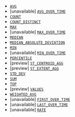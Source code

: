 * [`AVG`](../../functions-operators/aggregation-functions.md#esql-avg)
* [unavailable] [`AVG_OVER_TIME`](../../functions-operators/aggregation-functions.md#esql-avg_over_time)
* [`COUNT`](../../functions-operators/aggregation-functions.md#esql-count)
* [`COUNT_DISTINCT`](../../functions-operators/aggregation-functions.md#esql-count_distinct)
* [`MAX`](../../functions-operators/aggregation-functions.md#esql-max)
* [unavailable] [`MAX_OVER_TIME`](../../functions-operators/aggregation-functions.md#esql-max_over_time)
* [`MEDIAN`](../../functions-operators/aggregation-functions.md#esql-median)
* [`MEDIAN_ABSOLUTE_DEVIATION`](../../functions-operators/aggregation-functions.md#esql-median_absolute_deviation)
* [`MIN`](../../functions-operators/aggregation-functions.md#esql-min)
* [unavailable] [`MIN_OVER_TIME`](../../functions-operators/aggregation-functions.md#esql-min_over_time)
* [`PERCENTILE`](../../functions-operators/aggregation-functions.md#esql-percentile)
* [preview] [`ST_CENTROID_AGG`](../../functions-operators/aggregation-functions.md#esql-st_centroid_agg)
* [preview] [`ST_EXTENT_AGG`](../../functions-operators/aggregation-functions.md#esql-st_extent_agg)
* [`STD_DEV`](../../functions-operators/aggregation-functions.md#esql-std_dev)
* [`SUM`](../../functions-operators/aggregation-functions.md#esql-sum)
* [`TOP`](../../functions-operators/aggregation-functions.md#esql-top)
* [preview] [`VALUES`](../../functions-operators/aggregation-functions.md#esql-values)
* [`WEIGHTED_AVG`](../../functions-operators/aggregation-functions.md#esql-weighted_avg)
* [unavailable] [`FIRST_OVER_TIME`](../../functions-operators/aggregation-functions.md#esql-first_over_time)
* [unavailable] [`LAST_OVER_TIME`](../../functions-operators/aggregation-functions.md#esql-last_over_time)
* [unavailable] [`RATE`](../../functions-operators/aggregation-functions.md#esql-rate)
